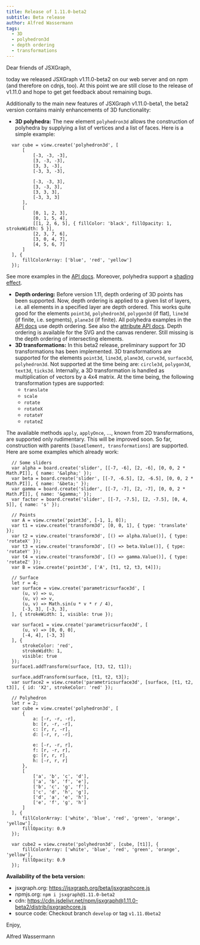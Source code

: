 ```yaml
---
title: Release of 1.11.0-beta2
subtitle: Beta release
author: Alfred Wassermann
tags:
  - 3D
  - polyhedron3d
  - depth ordering
  - transformations
---
```


Dear friends of JSXGraph,

today we released JSXGraph v1.11.0-beta2 on our web server and on npm (and therefore on cdnjs, too). At this point we are still close to the release of v1.11.0
and hope to get get feedback about remaining bugs. 

Additionally to the main new features of JSXGraph v1.11.0-beta1, the beta2 version contains mainly enhancements of 3D functionality:

- __3D polyhedra:__ The new element `polyhedron3d` allows the construction of polyhedra by supplying a list of vertices and a list of faces.
Here is a simple example:

```.javascript
  var cube = view.create('polyhedron3d', [
      [
          [-3, -3, -3],
          [3, -3, -3],
          [3, 3, -3],
          [-3, 3, -3],

          [-3, -3, 3],
          [3, -3, 3],
          [3, 3, 3],
          [-3, 3, 3]
      ],
      [
          [0, 1, 2, 3],
          [0, 1, 5, 4],
          [[1, 2, 6, 5], { fillColor: 'black', fillOpacity: 1, strokeWidth: 5 }],
          [2, 3, 7, 6],
          [3, 0, 4, 7],
          [4, 5, 6, 7]
      ]
  ], {
      fillColorArray: ['blue', 'red', 'yellow']
  });
```

See more examples in the [API docs](https://jsxgraph.org/beta/docs/symbols/Polyhedron3D.html). Moreover, polyhedra support a
[shading effect](https://jsxgraph.org/beta/docs/symbols/Face3D.html#shader).

- __Depth ordering:__ Before version 1.11, depth ordering of 3D points has been supported. Now, depth ordering is applied to a
given list of layers, i.e. all elements in a specified layer are depth ordered. This works quite good for the elements `point3d`, 
`polyhedron3d`, `polygon3d` (if flat), `line3d` (if finite, i.e. segments), `plane3d` (if finite). 
All polyhedra examples in the [API docs](https://jsxgraph.org/beta/docs/symbols/Polyhedron3D.html) use depth ordering. See also
the [attribute API docs](https://jsxgraph.org/beta//docs/symbols/View3D.html#depthOrder).
Depth ordering is available for the SVG and the canvas renderer. Still missing is the depth ordering of intersecting elements. 
- __3D transformations:__ In this beta2 release, preliminary support for 3D transformations has been implemented.
3D transformations are supported for the elements 
`point3d`, `line3d`, `plane3d`, `curve3d`, `surface3d`, `polyhedron3d`. Not supported at the time being are: `circle3d`, `polygon3d`, `text3d`, `ticks3d`.
Internally, a 3D transformation is handled as multiplication of vectors by a 4x4 matrix.
At the time being, the following transformation types are supported:
  - `translate`
  - `scale`
  - `rotate`
  - `rotateX`
  - `rotateY`
  - `rotateZ`
  
The available methods `apply`, `applyOnce`, ..., known from 2D transformations, are supported only rudimentary. This will be improved soon.
So far, construction with parents `[baseElement, transformations]` are supported.
Here are some examples which already work:

```.javascript
  // Some sliders
  var alpha = board.create('slider', [[-7, -6], [2, -6], [0, 0, 2 * Math.PI]], { name: '&alpha;' });
  var beta = board.create('slider', [[-7, -6.5], [2, -6.5], [0, 0, 2 * Math.PI]], { name: '&beta;' });
  var gamma = board.create('slider', [[-7, -7], [2, -7], [0, 0, 2 * Math.PI]], { name: '&gamma;' });
  var factor = board.create('slider', [[-7, -7.5], [2, -7.5], [0, 4, 5]], { name: 's' });

  // Points
  var A = view.create('point3d', [-1, 1, 0]);
  var t1 = view.create('transform3d', [0, 0, 1], { type: 'translate' });
  var t2 = view.create('transform3d', [() => alpha.Value()], { type: 'rotateX' });
  var t3 = view.create('transform3d', [() => beta.Value()], { type: 'rotateY' });
  var t4 = view.create('transform3d', [() => gamma.Value()], { type: 'rotateZ' });
  var B = view.create('point3d', ['A', [t1, t2, t3, t4]]);

  // Surface
  let r = 4;
  var surface = view.create('parametricsurface3d', [
      (u, v) => u,
      (u, v) => v,
      (u, v) => Math.sin(u * v * r / 4),
      [-3, 3], [-3, 3],
  ], { strokeWidth: 1, visible: true });

  var surface1 = view.create('parametricsurface3d', [
      (u, v) => [0, 0, 0],
      [-4, 4], [-3, 3]
  ], {
      strokeColor: 'red',
      strokeWidth: 1,
      visible: true
  });
  surface1.addTransform(surface, [t3, t2, t1]);

  surface.addTransform(surface, [t1, t2, t3]);
  var surface2 = view.create('parametricsurface3d', [surface, [t1, t2, t3]], { id: 'X2', strokeColor: 'red' });

  // Polyhedron
  let r = 2;
  var cube = view.create('polyhedron3d', [
      {
          a: [-r, -r, -r],
          b: [r, -r, -r],
          c: [r, r, -r],
          d: [-r, r, -r],

          e: [-r, -r, r],
          f: [r, -r, r],
          g: [r, r, r],
          h: [-r, r, r]
      },
      [
          ['a', 'b', 'c', 'd'],
          ['a', 'b', 'f', 'e'],
          ['b', 'c', 'g', 'f'],
          ['c', 'd', 'h', 'g'],
          ['d', 'a', 'e', 'h'],
          ['e', 'f', 'g', 'h']
      ]
  ], {
      fillColorArray: ['white', 'blue', 'red', 'green', 'orange', 'yellow'],
      fillOpacity: 0.9
  });

  var cube2 = view.create('polyhedron3d', [cube, [t1]], {
      fillColorArray: ['white', 'blue', 'red', 'green', 'orange', 'yellow'],
      fillOpacity: 0.9
  });
```

__Availability of the beta version:__

- jsxgraph.org: <https://jsxgraph.org/beta/jsxgraphcore.js>
- npmjs.org: `npm i jsxgraph@1.11.0-beta2`
- cdn: <https://cdn.jsdelivr.net/npm/jsxgraph@1.11.0-beta2/distrib/jsxgraphcore.js>
- source code: Checkout branch `develop` or tag `v1.11.0beta2`

Enjoy,

Alfred Wassermann




